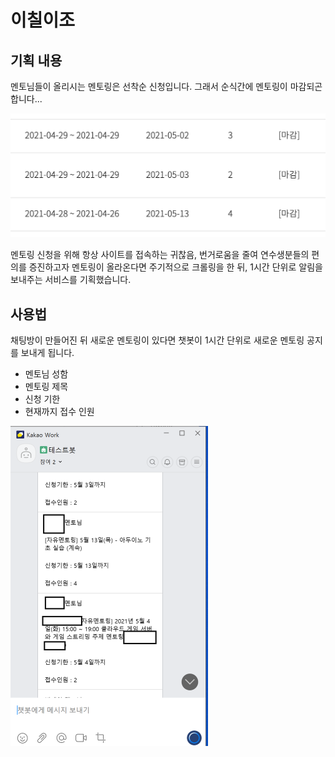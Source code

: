 # 이칠이조



## 기획 내용

멘토님들이 올리시는 멘토링은 선착순 신청입니다. 그래서 순식간에 멘토링이 마감되곤 합니다...

<img src="images/closed_mentorings.png" alt="image-20210429201805762" style="zoom:50%;" />

멘토링 신청을 위해 항상 사이트를 접속하는 귀찮음, 번거로움을 줄여 연수생분들의 편의를 증진하고자 
멘토링이 올라온다면 주기적으로 크롤링을 한 뒤, 
1시간 단위로 알림을 보내주는 서비스를 기획했습니다.



## 사용법
채팅방이 만들어진 뒤 새로운 멘토링이 있다면 챗봇이 1시간 단위로 새로운 멘토링 공지를 보내게 됩니다.
- 멘토님 성함 
- 멘토링 제목 
- 신청 기한 
- 현재까지 접수 인원

<img src="images/messages_example.png" alt="image-20210429201805762" style="zoom:50%;" />







